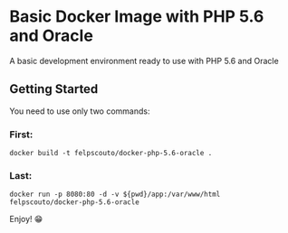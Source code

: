# Basic Docker Image with PHP 5.6 and Oracle

A basic development environment ready to use with PHP 5.6 and Oracle

## Getting Started

You need to use only two commands:

### First:

```
docker build -t felpscouto/docker-php-5.6-oracle .
```

### Last:

```
docker run -p 8080:80 -d -v ${pwd}/app:/var/www/html felpscouto/docker-php-5.6-oracle
```

Enjoy! 😁
